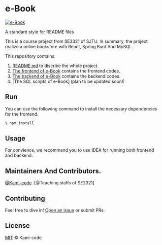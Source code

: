    # e-Book

   [![e-Book](https://img.shields.io/badge/e--Book-Completed-brightgreen)](https://github.com/Kami-code/e-Book)

   A standard style for README files

   This is a course project from SE2321 of SJTU. In summary, the project realize a online bookstore with React, Spring Boot And MySQL.

   This repository contains:

   1. [README.md](READ.md) to discribe the whole project.
   2. [The frontend of e-Book](e-Book_frontend/) contains the frontend codes.
   3. [The backend of e-Book](e-Book_backend/) contains the backend codes.
   4. [The SQL scripts of e-Book] (plan to be updated soon!)


   ## Run
   You can use the following command to install the necessary dependencies for the frontend.

   ```sh
   $ npm install
   ```

   ## Usage

   For convience, we recommend you to use IDEA for running both frontend and backend.

   ## Maintainers And Contributors.

   [@Kami-code](https://github.com/Kami-code).
   [@Teaching staffs of SE2321]

   ## Contributing

   Feel free to dive in! [Open an issue](https://github.com/Kami-code/e-Book/issues/new) or submit PRs.


   ## License

   [MIT](LICENSE) © Kami-code
